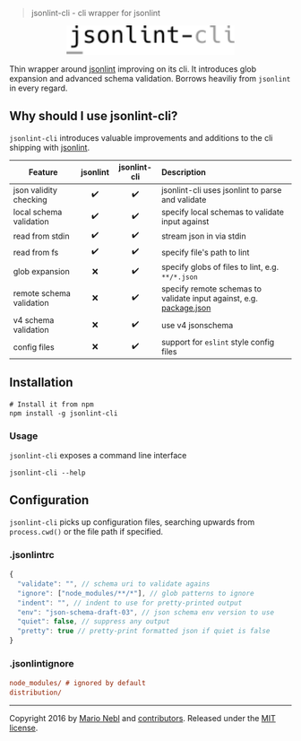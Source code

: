 > jsonlint-cli - cli wrapper for jsonlint

<p align="center">
  <img src="./jsonlint-cli.svg" width="300" height="52" />
</p>

Thin wrapper around [jsonlint](https://github.com/zaach/jsonlint) improving on its cli. It introduces glob expansion and advanced schema validation. Borrows heaviliy from `jsonlint` in every regard.

## Why should I use jsonlint-cli?
`jsonlint-cli` introduces valuable improvements and additions to the cli shipping with [jsonlint](https://github.com/zaach/jsonlint).

|Feature|jsonlint|jsonlint-cli|Description|
|-------|:------:|:----------:|:----------|
|json validity checking|:heavy_check_mark:|:heavy_check_mark:|jsonlint-cli uses jsonlint to parse and validate|
|local schema validation|:heavy_check_mark:|:heavy_check_mark:|specify local schemas to validate input against|
|read from stdin|:heavy_check_mark:|:heavy_check_mark:|stream json in via stdin|
|read from fs|:heavy_check_mark:|:heavy_check_mark:|specify file's path to lint|
|glob expansion|:x:|:heavy_check_mark:|specify globs of files to lint, e.g. `**/*.json`|
|remote schema validation|:x:|:heavy_check_mark:|specify remote schemas to validate input against, e.g. [package.json](http://json.schemastore.org/package)|
|v4 schema validation|:x:|:heavy_check_mark:|use v4 jsonschema|
|config files|:x:|:heavy_check_mark:|support for `eslint` style config files|

## Installation
```shell
# Install it from npm
npm install -g jsonlint-cli
```

### Usage
`jsonlint-cli` exposes a command line interface
```shell
jsonlint-cli --help
```

## Configuration
`jsonlint-cli` picks up configuration files, searching upwards from `process.cwd()` or the file path
if specified.

### .jsonlintrc
```js
{
  "validate": "", // schema uri to validate agains
  "ignore": ["node_modules/**/*"], // glob patterns to ignore
  "indent": "", // indent to use for pretty-printed output
  "env": "json-schema-draft-03", // json schema env version to use
  "quiet": false, // suppress any output
  "pretty": true // pretty-print formatted json if quiet is false
}
```

### .jsonlintignore
```ini
node_modules/ # ignored by default
distribution/
```

---
Copyright 2016 by [Mario Nebl](https://github.com/marionebl) and [contributors](./graphs/contributors). Released under the [MIT license]('./license.md').
